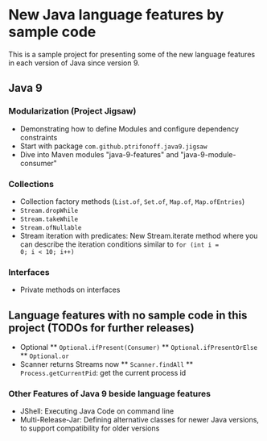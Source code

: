 # New Java language features by sample code 
This is a sample project for presenting some of the new language features in 
each version of Java since version 9.

## Java 9
### Modularization (Project Jigsaw)
* Demonstrating how to define Modules and configure dependency constraints
* Start with package <code>com.github.ptrifonoff.java9.jigsaw</code>
* Dive into Maven modules "java-9-features" and "java-9-module-consumer"

### Collections
* Collection factory methods (<code>List.of</code>, <code>Set.of</code>, <code>Map.of</code>, <code>Map.ofEntries</code>)
* <code>Stream.dropWhile</code>
* <code>Stream.takeWhile</code>
* <code>Stream.ofNullable</code>
* Stream iteration with predicates: New Stream.iterate method where you can describe the iteration conditions similar to <code>for (int i = 0; i < 10; i++)</code>

### Interfaces
* Private methods on interfaces

## Language features with no sample code in this project (TODOs for further releases)
* Optional
** <code>Optional.ifPresent(Consumer)</code>
** <code>Optional.ifPresentOrElse</code>
** <code>Optional.or</code>
* Scanner returns Streams now
** <code>Scanner.findAll</code>
** <code>Process.getCurrentPid</code>: get the current process id

### Other Features of Java 9 beside language features
* JShell: Executing Java Code on command line
* Multi-Release-Jar: Defining alternative classes for newer Java versions, to support compatibility for older versions
